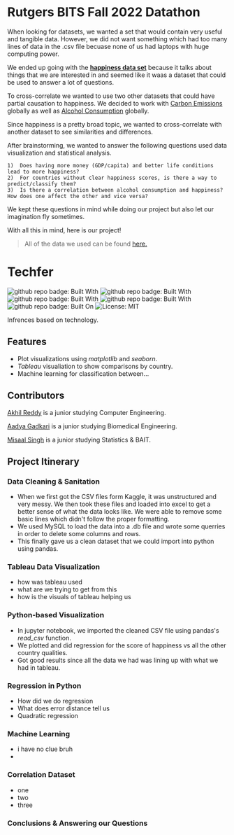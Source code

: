 # Rutgers BITS Fall 2022 Datathon

<!---

- https://www.simplilearn.com/tutorials/python-tutorial/data-visualization-in-python#:~:text=The%20process%20of%20finding%20trends,%2C%20Seaborn%2C%20Plotly%2C%20etc.

- https://www.geeksforgeeks.org/data-visualization-with-python/

Classificaiton Methods
- https://www.educba.com/classification-algorithms/

Regression Methods 
- https://www.statology.org/types-of-regression/

Uses of NN
- https://www.sas.com/en_us/insights/analytics/neural-networks.html#:~:text=As%20a%20result%2C%20neural%20networks%20can%20improve%20decision,bankruptcy%20and%20bond%20ratings.%207%20Robotic%20control%20systems.

Training v. Test
- https://en.speechocean.com/Cy/379.html#:~:text=The%20training%20data%20teaches%20an%20algorithm%20to%20identify,So%20that%20it%20can%20accurately%20predict%20the%20results.

Data Cleaning
- https://www.scribbr.com/methodology/data-cleansing/

Data Visualization in Tablaeu
- https://towardsdatascience.com/tableau-visualizations-dc9e544dc9a8#:~:text=Creating%20charts%20The%20simple%20way%20to%20do%20it,then%20automatically%20creates%20a%20bar%20chart%20for%20us.
- https://blog.hubspot.com/marketing/types-of-graphs-for-data-visualization


## Other stuff

https://academy.datawrapper.de/article/316-live-update-chart-with-json

https://www.youtube.com/watch?v=9OtMgoIr6mk

https://www.w3schools.com/js/js_graphics_chartjs.asp

https://www.stat.berkeley.edu/~spector/s133/Class.html

# Gameplan

- Step 1: Quick intro of who we are, why are we doing this, and what we hope to get out of it. 
- Project's Title
- Project Description
- Table of Contents
- How to install and run the project
- can they input their own source of data?
- include credits
- (this has to be at the top) but add license and shields at the top
- https://shields.io/


what are we going to do: 
- import all of our data into our jupyter notebook
- do head to see a little bit of it
- hella graphs (look for outliers)

Data Preparation:
- SQL 
- Python(Pandas)

ML/DL
- do regression/classification(ML/DL)
- NN(PyTorch)

Data Visualization:
- Tablaeu
- Chart js 

Steps:
- Load data into SQL & Python 
- Preview Data 
- Visualize Errthing
- Clean data  

1) research questions
2) data analysis visualization and methodology 
3) coonclusino
4) reflection and improvements
-->
When looking for datasets, we wanted a set that would contain very useful and tangible data. However, we did not want something which had too many lines of data in the .csv file becuase none of us had laptops with huge computing power. 

We ended up going with the [**happiness data set**](https://www.kaggle.com/datasets/unsdsn/world-happiness) because it talks about things that we are interested in and seemed like it waas a dataset that could be used to answer a lot of questions. 

To cross-correlate we wanted to use two other datasets that could have partial causation to happiness. We decided to work with [Carbon Emissions](https://www.kaggle.com/datasets/ankanhore545/carbon-dioxide-emissions-of-the-world) globally as well as [Alcohol Consumption](https://www.kaggle.com/datasets/pralabhpoudel/alcohol-consumption-by-country) globally.

Since happiness is a pretty broad topic, we wanted to cross-correlate with another dataset to see similarities and differences. 

After brainstorming, we wanted to answer the following questions used data visualization and statistical analysis.

```
1)  Does having more money (GDP/capita) and better life conditions lead to more happiness?
2)  For countries without clear happiness scores, is there a way to predict/classify them?
3)  Is there a correlation between alcohol consumption and happiness? How does one affect the other and vice versa?
```

We kept these questions in mind while doing our project but also let our imagination fly sometimes.

With all this in mind, here is our project!

>All of the data we used can be found [here.](http://www.google.com)

# Techfer
![github repo badge: Built With](https://img.shields.io/badge/Using-Python-181717?color=blue)
![github repo badge: Built With](https://img.shields.io/badge/Using-Excel-181717?color=blue)
![github repo badge: Built With](https://img.shields.io/badge/Using-SQL-181717?color=blue)
![github repo badge: Built With](https://img.shields.io/badge/Using-Tableau-181717?color=blue)
![github repo badge: Built On](https://img.shields.io/badge/Built%20On-VSCode-181717?color=blue)
![License: MIT](https://img.shields.io/badge/License-MIT-green.svg)

Infrences based on technology.

## Features
- Plot visualizations using *matplotlib* and *seaborn*.
- *Tableau* visualiation to show comparisons by country.
- Machine learning for classification between...

## Contributors 
[Akhil Reddy](https://www.linkedin.com/in/akhilvreddy/) is a junior studying Computer Engineering. 

[Aadya Gadkari](https://www.linkedin.com/in/aadyagadkari/) is a junior studying Biomedical Engineering.

[Misaal Singh](https://www.linkedin.com/in/misaal-singh-531a1018b/) is a junior studying Statistics & BAIT.

## Project Itinerary

### Data Cleaning & Sanitation
- When we first got the CSV files form Kaggle, it was unstructured and very messy. We then took these files and loaded into excel to get a better sense of what the data looks like. We were able to remove some basic lines which didn't follow the proper formatting.
- We used MySQL to load the data into a .db file and wrote some querries in order to delete some columns and rows.
- This finally gave us a clean dataset that we could import into python using pandas. 

### Tableau Data Visualization
- how was tableau used
- what are we trying to get from this
- how is the visuals of tableau helping us

### Python-based Visualization
- In jupyter notebook, we imported the cleaned CSV file using pandas's *read_csv* function.
- We plotted and did regression for the score of happiness vs all the other country qualities.
- Got good results since all the data we had was lining up with what we had in tableau.

### Regression in Python
- How did we do regression
- What does error distance tell us
- Quadratic regression

### Machine Learning
- i have no clue bruh
- 

### Correlation Dataset
- one
- two 
- three

### Conclusions & Answering our Questions

